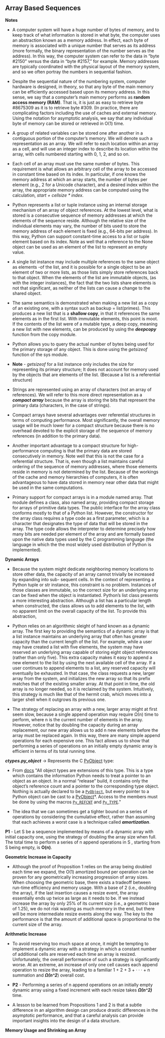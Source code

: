 
## Array Based Sequences

**Notes**

- A computer system will have a huge number of bytes of memory, and to keep
track of what information is stored in what byte, the computer uses an abstraction
known as a memory address. In effect, each byte of memory is associated with a
unique number that serves as its address (more formally, the binary representation
of the number serves as the address). In this way, the computer system can refer
to the data in “byte #2150” versus the data in “byte #2157,” for example. Memory
addresses are typically coordinated with the physical layout of the memory system,
and so we often portray the numbers in sequential fashion. 

- Despite the sequential nature of the numbering system, computer hardware is
designed, in theory, so that any byte of the main memory can be efficiently accessed
based upon its memory address. In this sense, we say that a computer’s main memory 
performs as **random access memory (RAM)**. That is, it is just as easy to retrieve
byte #8675309 as it is to retrieve byte #309. (In practice, there are complicating
factors including the use of caches and external memory.
Using the notation for asymptotic analysis, we say that any individual byte of memory 
can be stored or retrieved in O(1) time.

- A group of related variables can be stored one after another in a contiguous
portion of the computer’s memory. We will denote such a representation as an
array.  We will refer to each location within an array as a cell, and will use an
integer index to describe its location within the array, with cells numbered starting
with 0, 1, 2, and so on.

- Each cell of an array must use the same number of bytes. This requirement is
what allows an arbitrary cell of the array to be accessed in constant time based on
its index. In particular, if one knows the memory address at which an array starts, 
the number of bytes per element (e.g., 2 for a Unicode character), and a desired index 
within the array, the appropriate memory address can be computed using the calculation, 
*start + cellsize * index.* 

- Python represents a list or tuple instance using an internal storage mechanism 
of an array of object references. At the lowest level, what is stored is a consecutive 
sequence of memory addresses at which the elements of the sequence reside. 
Although the relative size of the individual elements may vary, the number of
bits used to store the memory address of each element is fixed (e.g., 64-bits per
address). In this way, Python can support constant-time access to a list or tuple
element based on its index. Note as well that a reference to the None object can 
be used as an element of the list to represent an empty value.

- A single list instance may include multiple references to the same object as elements 
-of the list, and it is possible for a single object to be an element of two or more lists, as 
those lists simply store references back to that object. When the elements of the list are immutable objects, (as with the integer instances), the fact that the two lists share elements is 
not that significant, as neither of the lists can cause a change to the shared object.

- The same semantics is demonstrated when making a new list as a copy of an
existing one, with a syntax such as backup = list(primes). This produces a new
list that is a **shallow copy**, in that it references the same elements
as in the first list. With immutable elements, this point is moot. If the contents of
the list were of a mutable type, a deep copy, meaning a new list with new elements,
can be produced by using the ***deepcopy*** function from the copy module.

- Python allows you to query the actual number of bytes being used for the primary storage of any object. This is done using the *getsizeof* function of the sys module.

- **Note** - *getsizeof* for a list instance only includes the size for representing its primary structure; 
	It does not account for memory used by the objects that are elements of the list. (Because a list is a referential structure)

- Strings are represented using an array of characters (not an array of references). 
We will refer to this more direct representation as a ***compact array*** because the array is 
storing the bits that represent the primary data (characters, in the case of strings).

- Compact arrays have several advantages over referential structures in terms
of computing performance. Most significantly, the overall memory usage will be
much lower for a compact structure because there is no overhead devoted to the
explicit storage of the sequence of memory references (in addition to the primary
data).

- Another important advantage to a compact structure for high-performance computing 
is that the primary data are stored consecutively in memory. Note well that
this is not the case for a referential structure. That is, even though a list maintains
careful ordering of the sequence of memory addresses, where those elements reside
in memory is not determined by the list. Because of the workings of the cache and
memory hierarchies of computers, it is often advantageous to have data stored in
memory near other data that might be used in the same computations.

- Primary support for compact arrays is in a module named array. That module
defines a class, also named array, providing compact storage for arrays of primitive
data types. The public interface for the array class conforms mostly to that of a Python list.
However, the constructor for the array class requires a type code as a first parameter,
which is a character that designates the type of data that will be stored in the array.
The type code allows the interpreter to determine precisely how many bits are
needed per element of the array and are formally based upon the native data types used by the
C programming language (the language in which the the most widely used distribution of Python is implemented).

**Dynamic Arrays**

- Because the system might dedicate neighboring memory locations to store other
data, the capacity of an array cannot trivially be increased by expanding into sub-
sequent cells. In the context of representing a Python tuple or str instance, this
constraint is no problem. Instances of those classes are immutable, so the correct
size for an underlying array can be fixed when the object is instantiated.
Python’s list class presents a more interesting abstraction. Although a list has a
particular length when constructed, the class allows us to add elements to the list,
with no apparent limit on the overall capacity of the list. To provide this abstraction,

- Python relies on an algorithmic sleight of hand known as a dynamic array.
The first key to providing the semantics of a dynamic array is that a list instance
maintains an underlying array that often has greater capacity than the current length
of the list. For example, while a user may have created a list with five elements,
the system may have reserved an underlying array capable of storing eight object
references (rather than only five). This extra capacity makes it easy to append a
new element to the list by using the next available cell of the array.
If a user continues to append elements to a list, any reserved capacity will
eventually be exhausted. In that case, the class requests a new, larger array from the
system, and initializes the new array so that its prefix matches that of the existing
smaller array. At that point in time, the old array is no longer needed, so it is
reclaimed by the system. Intuitively, this strategy is much like that of the hermit
crab, which moves into a larger shell when it outgrows its previous one.

- The strategy of replacing an array with a new, larger array might at first seem
slow, because a single append operation may require Ω(n) time to perform, where
n is the current number of elements in the array. However, notice that by doubling
the capacity during an array replacement, our new array allows us to add n new
elements before the array must be replaced again. In this way, there are many
simple append operations for each expensive one. This fact allows
us to show that performing a series of operations on an initially empty dynamic
array is efficient in terms of its total running time.

***ctypes.py_object***  -> Represents the C [PyObject](https://docs.python.org/3/c-api/structures.html#c.PyObject "PyObject") type:
- From [docs](https://docs.python.org/3/c-api/structures.html#c.PyObject)
	"All object types are extensions of this type. This is a type which contains the information Python needs to treat a pointer to an object as an object. In a normal “release” build, it contains only the object’s reference count and a pointer to the corresponding type object. Nothing is actually declared to be a [`PyObject`](https://docs.python.org/3/c-api/structures.html#c.PyObject "PyObject"), but every pointer to a Python object can be cast to a [PyObject](https://docs.python.org/3/c-api/structures.html#c.PyObject "PyObject")*. Access to the members must be done by using the macros [`Py_REFCNT`](https://docs.python.org/3/c-api/refcounting.html#c.Py_REFCNT "Py_REFCNT") and [`Py_TYPE`](https://docs.python.org/3/c-api/structures.html#c.Py_TYPE "Py_TYPE")."


- The idea that we can sometimes get a tighter bound on a series of operations by considering the cumulative effect, rather than assuming that each achieves a worst case is a technique called ***amortization***.

**P1** - Let S be a sequence implemented by means of a dynamic array with initial capacity one, using the strategy of doubling the array size when full. The total time to perform a series of n append operations in S , starting from S being empty, is **O(n)**.

**Geometric Increase in Capacity**

- Although the proof of Proposition 1 relies on the array being doubled each time
we expand, the O(1) amortized bound per operation can be proven for any geometrically 
increasing progression of array sizes. When choosing the geometric base, there exists a tradeoff between run-time efficiency and memory usage. With a base of 2 (i.e., doubling the array), if the last insertion causes a resize event, the array essentially ends up twice as large as it needs to be. If we instead increase the array by only 25% of its current size (i.e., a geometric base of 1.25), we do not risk wasting as much memory in the end, but there will be more intermediate resize events along the way. The key to the performance is that the amount of additional space is proportional to the current size of the array.

**Arithmetic Increase**

- To avoid reserving too much space at once, it might be tempting to implement a
dynamic array with a strategy in which a constant number of additional cells are reserved each time an array is resized. Unfortunately, the overall performance of such a strategy is significantly worse. At an extreme, an increase of only one cell causes each append operation to resize the array, leading to a familiar  1 + 2 + 3 + · · · + n summation and ***Ω(n^2***) overall cost. 

- **P2** - Performing a series of n append operations on an initially empty dynamic array using a fixed increment with each resize takes ***Ω(n^2)*** time.

- A lesson to be learned from Propositions 1 and 2 is that a subtle difference in an algorithm design can produce drastic differences in the asymptotic performance, and that a careful analysis can provide important insights into the design of a data structure.

**Memory Usage and Shrinking an Array**

